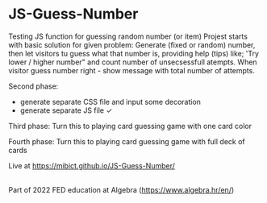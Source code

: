# JS-Guess-Number
Testing JS function for guessing random number (or item)
Projest starts with basic solution for given problem:
Generate (fixed or random) number, then let visitors tu guess what that number is, 
providing help (tips) like; 'Try lower / higher number" and count number of unsecsessfull atempts. 
When visitor guess number right - show message with total number of attempts.

Second phase:
- generate separate CSS file and input some decoration
- generate separate JS file &#10003;

Third phase:
Turn this to playing card guessing game with one card color

Fourth phase:
Turn this to playing card guessing game with full deck of cards

Live at https://mibict.github.io/JS-Guess-Number/ <br><br>


Part of 2022 FED education at Algebra (https://www.algebra.hr/en/)
